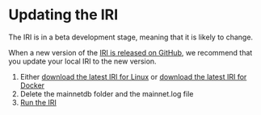 # Updating the IRI

The IRI is in a beta development stage, meaning that it is likely to change.

When a new version of the [IRI is released on GitHub](https://github.com/iotaledger/iri/releases), we recommend that you update your local IRI to the new version.

1. Either [download the latest IRI for Linux](/iri/how-to-guides/downloading-the-iri-on-linux.md) or [download the latest IRI for Docker](/iri/how-to-guides/downloading-the-iri-from-a-docker-container.md)
2. Delete the mainnetdb folder and the mainnet.log file
3. [Run the IRI](/iri/how-to-guides/running-the-iri.md)
